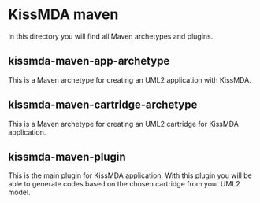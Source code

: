KissMDA maven
=============
In this directory you will find all Maven archetypes and plugins. 

kissmda-maven-app-archetype
---------------------------
This is a Maven archetype for creating an UML2 application with KissMDA.

kissmda-maven-cartridge-archetype
---------------------------------
This is a Maven archetype for creating an UML2 cartridge for KissMDA application.

kissmda-maven-plugin
--------------------
This is the main plugin for KissMDA application. With this plugin you will be able to generate codes based on the chosen cartridge from your UML2 model.
